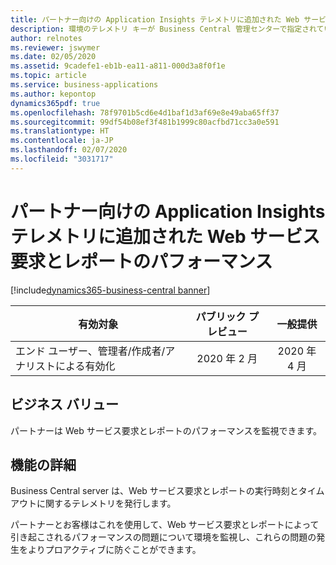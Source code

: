 ```yaml
---
title: パートナー向けの Application Insights テレメトリに追加された Web サービス要求とレポートのパフォーマンス
description: 環境のテレメトリ キーが Business Central 管理センターで指定されている場合、サーバーは Web サービス要求の実行時刻とレポート実行時刻に関するテレメトリを発行します。
author: relnotes
ms.reviewer: jswymer
ms.date: 02/05/2020
ms.assetid: 9cadefe1-eb1b-ea11-a811-000d3a8f0f1e
ms.topic: article
ms.service: business-applications
ms.author: kepontop
dynamics365pdf: true
ms.openlocfilehash: 78f9701b5cd6e4d1baf1d3af69e8e49aba65ff37
ms.sourcegitcommit: 99df54b08ef3f481b1999c80acfbd71cc3a0e591
ms.translationtype: HT
ms.contentlocale: ja-JP
ms.lasthandoff: 02/07/2020
ms.locfileid: "3031717"
---
```

# <a name="performance-of-web-service-requests-and-reports-added-to-application-insights-telemetry-for-partners"></a>パートナー向けの Application Insights テレメトリに追加された Web サービス要求とレポートのパフォーマンス
[!include[dynamics365-business-central banner](../includes/dynamics365-business-central.md)]

| 有効対象    |  パブリック プレビュー | 一般提供 | 
| ---------- | :----------: |:----------: |
|エンド ユーザー、管理者/作成者/アナリストによる有効化|2020 年 2 月| 2020 年 4 月|


## <a name="business-value"></a>ビジネス バリュー
<!-- bv start -->
パートナーは Web サービス要求とレポートのパフォーマンスを監視できます。
<!-- bv end -->



## <a name="feature-details"></a>機能の詳細
<!--feature detail start -->
Business Central server は、Web サービス要求とレポートの実行時刻とタイムアウトに関するテレメトリを発行します。 

パートナーとお客様はこれを使用して、Web サービス要求とレポートによって引き起こされるパフォーマンスの問題について環境を監視し、これらの問題の発生をよりプロアクティブに防ぐことができます。
<!--feature detail end -->










